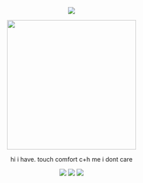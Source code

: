 <div align="center">

  <img src="https://komarev.com/ghpvc/?username=atervir&label= ✩ &color=527ecd&style=water">
<p align="center">
    <img width="300" src="" alt="">
</p>
hi i have. touch comfort c+h me i dont care

[![](https://files.catbox.moe/sm6dh3.gif)](https://rentry.co/second-time)
[![](ata)](https://atervir.atabook.org/)
[![](prncs)](https://pronouns.cc/@atervir)
